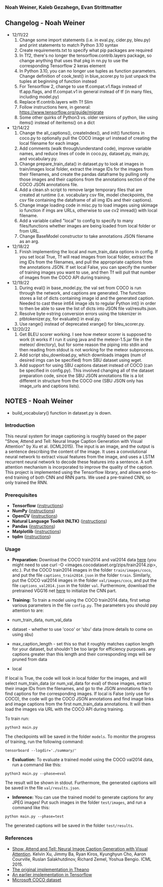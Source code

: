 ### Noah Weiner, Kaleb Gezahegn, Evan Strittmatter ###  


## Changelog - Noah Weiner ##  
* 12/11/22  
    1. Change some import statements (i.e. in eval.py, cider.py, bleu.py) and print statements to match Python 3.10 syntax  
    2. Create requirements.txt to specify what pip packages are required  
    3. In Tf2, there's no longer the tensorflow.contrib.layers package, so change anything that uses that pkg in nn.py to use the corresponding Tensorflow 2 keras element  
    4. In Python 3.10, you can no longer use tuples as function parameters. Change definition of cook_test() in blue_scorer.py to just unpack the tuples at beginning of function instead  
    5. For Tensorflow 2, change to use tf.compat.v1.flags instead of tf.app.flags, and tf.compat.v1 in general instead of tf (in many files, including model.py)  
    6. Replace tf.contrib.layers with Tf Slim  
    7. Follow instructions here, in general: https://www.tensorflow.org/guide/migrate  
    8. Some other quirks of Python3 vs. older versions of python, like using items() instead of iteritems() on a dict  
* 12/14/22  
    1. Change the all_captions(), createIndex(), and init() functions in coco.py to optionally pull the COCO image url instead of creating the local filename for each image.  
    2. Add comments (walk through/understand code), improve variable names, and reduce lines of code in coco.py, dataset.py, main.py, and vocabulary.py.  
    3. Change prepare_train_data() in dataset.py to look at images in train/images local folder, extract the image IDs for the images from their filenames, and create the pandas dataframe by pulling only those images and
    their captions from the annotations section of the COCO JSON annotations file.  
    4. Add a clean.sh script to remove large temporary files that are created at runtime (i.e. vocabulary csv file, model checkpoints, the csv file containing the dataframe of all img IDs and their captions).  
    5. Change image loading code in misc.py to load images using skimage io function if imgs are URLs, otherwise to use cv2 imread() with local filename.
    6. Add a variable called "local" to config to specify to many files/functions whether images are being loaded from local folder or from URL.
    7. Change BaseModel constructor to take annotations JSON filename as an arg.
* 12/18/22  
    1. Finish implementing the local and num_train_data options in config. If you set local True, Tf will read images from local folder, extract the img IDs from the filenames, and pull the appropriate captions from the annotations JSON. If set local False, you can specify the number of training images you want to use, and then Tf will pull that number of images from the COCO API during training.  
* 12/19/22
    1. During eval() in base_model.py, the val set from COCO is run through the network, and captions are generated. The function stores a list of dicts containing image id and the generated caption. Needed to cast these int64 image ids to regular Python int() in order to then be able to save the list of dicts into JSON file val/results.json.
    2. Resolve byte->string conversion errors using the tokenizer in ptbtokenizer.py, for evaluate() in eval.py.
    3. Use range() instead of deprecated xrange() for bleu_scorer.py.
* 12/20/22
    1. Get BLEU scorer working. I see how meteor scorer is supposed to work (it works if I run it using java and the meteor-1.5.jar file in the meteor/ directory), but for some reason the piping into stdin and then reading from stdout is not working for the meteor subprocess.
    2. Add script sbu_download.py, which downloads images (num of desired imgs can be specified) from SBU dataset using wget.
    3. Add support for using SBU captions dataset instead of COCO (can be specified in config.py). This involved changing all of the dataset preparation code, since the SBU JSON annotations file is a lot different in structure from the COCO one (SBU JSON only has image_urls and captions lists).


## NOTES - Noah Weiner ##
* build_vocabulary() function in dataset.py is down.

  
### Introduction
This neural system for image captioning is roughly based on the paper "Show, Attend and Tell: Neural Image Caption Generation with Visual Attention" by Xu et al. (ICML2015). The input is an image, and the output is a sentence describing the content of the image. It uses a convolutional neural network to extract visual features from the image, and uses a LSTM recurrent neural network to decode these features into a sentence. A soft attention mechanism is incorporated to improve the quality of the caption. This project is implemented using the Tensorflow library, and allows end-to-end training of both CNN and RNN parts. We used a pre-trained CNN, so only trained the RNN.

### Prerequisites
* **Tensorflow** ([instructions](https://www.tensorflow.org/install/))
* **NumPy** ([instructions](https://scipy.org/install.html))
* **OpenCV** ([instructions](https://pypi.python.org/pypi/opencv-python))
* **Natural Language Toolkit (NLTK)** ([instructions](http://www.nltk.org/install.html))
* **Pandas** ([instructions](https://scipy.org/install.html))
* **Matplotlib** ([instructions](https://scipy.org/install.html))
* **tqdm** ([instructions](https://pypi.python.org/pypi/tqdm))

### Usage
* **Preparation:** Download the COCO train2014 and val2014 data [here](http://cocodataset.org/#download) (you might need to use curl -O <images.cocodataset.org/zips/train2014.zip>, etc.). Put the COCO train2014 images in the folder `train/images/coco`, and put the file `captions_train2014.json` in the folder `train`. Similarly, put the COCO val2014 images in the folder `val/images/coco`, and put the file `captions_val2014.json` in the folder `val`. Furthermore, download the pretrained VGG16 net [here](https://app.box.com/s/idt5khauxsamcg3y69jz13w6sc6122ph) to initialize the CNN part.

* **Training:**
To train a model using the COCO train2014 data, first setup various parameters in the file `config.py`. The parameters you should pay attention to are:
* num_train_data, num_val_data
* dataset - whether to use 'coco' or 'sbu' data (more details to come on using sbu)
* max_caption_length - set this so that it roughly matches caption length for your dataset, but shouldn't be too large for efficiency purposes. any captions greater than this length and their corresponding imgs will be pruned from data
* local

If local is True, the code will look in local folder for the images, and will select num_train_data (or num_val_data for eval) of those images, extract their image IDs from the filenames, and go to the JSON annotations file to find captions for the corresponding images. If local is False (only use for COCO), the code will go the COCO JSON annotations and find image links and image captions from the first num_train_data annotations. It will then load the images via URL with the COCO API during training.

To train run:
```shell
python3 main.py
```
The checkpoints will be saved in the folder `models`. 
To monitor the progress of training, run the following command:
```shell
tensorboard --logdir='./summary/'
```

* **Evaluation:**
To evaluate a trained model using the COCO val2014 data, run a command like this:
```shell
python3 main.py --phase=eval
```
The result will be shown in stdout. Furthermore, the generated captions will be saved in the file `val/results.json`.

* **Inference:**
You can use the trained model to generate captions for any JPEG images! Put such images in the folder `test/images`, and run a command like this:
```shell
python main.py --phase=test
```
The generated captions will be saved in the folder `test/results`.


### References
* [Show, Attend and Tell: Neural Image Caption Generation with Visual Attention](https://arxiv.org/abs/1502.03044). Kelvin Xu, Jimmy Ba, Ryan Kiros, Kyunghyun Cho, Aaron Courville, Ruslan Salakhutdinov, Richard Zemel, Yoshua Bengio. ICML 2015.
* [The original implementation in Theano](https://github.com/kelvinxu/arctic-captions)
* [An earlier implementation in Tensorflow](https://github.com/jazzsaxmafia/show_attend_and_tell.tensorflow)
* [Microsoft COCO dataset](http://mscoco.org/)

